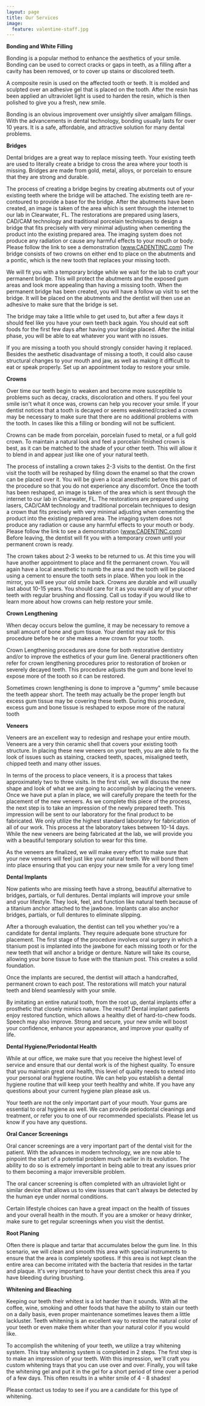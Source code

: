```yaml
---
layout: page
title: Our Services
image:
  feature: valentine-staff.jpg
---
```


__Bonding and White Filling__

Bonding is a popular method to enhance the aesthetics of your smile. Bonding can be used to correct cracks or gaps in teeth, as a filling after a cavity has been removed, or to cover up stains or discolored teeth. 

A composite resin is used on the affected tooth or teeth. It is molded and sculpted over an adhesive gel that is placed on the tooth. After the resin has been applied an ultraviolet light is used to harden the resin, which is then polished to give you a fresh, new smile. 

Bonding is an obvious improvement over unsightly silver amalgam fillings. With the advancements in dental technology, bonding usually lasts for over 10 years. It is a safe, affordable, and attractive solution for many dental problems. 

__Bridges__

Dental bridges are a great way to replace missing teeth. Your existing teeth are used to literally create a bridge to cross the area where your tooth is missing. Bridges are made from gold, metal, alloys, or porcelain to ensure that they are strong and durable.

The process of creating a bridge begins by creating abutments out of your existing teeth where the bridge will be attached. The existing teeth are re-contoured to provide a base for the bridge. After the abutments have been created, an image is taken of the area which is sent through the internet to our lab in Clearwater, FL. The restorations are prepared using lasers, CAD/CAM technology and traditional porcelain techniques to design a bridge that fits precisely with very minimal adjusting when cementing the product into the existing prepared area. The imaging system does not produce any radiation or cause any harmful effects to your mouth or body. Please follow the link to see a demonstration (www.CADENTINC.com) The bridge consists of two crowns on either end to place on the abutments and a pontic, which is the new tooth that replaces your missing tooth.

We will fit you with a temporary bridge while we wait for the lab to craft your permanent bridge. This will protect the abutments and the exposed gum areas and look more appealing than having a missing tooth. When the permanent bridge has been created, you will have a follow up visit to set the bridge. It will be placed on the abutments and the dentist will then use an adhesive to make sure that the bridge is set.

The bridge may take a little while to get used to, but after a few days it should feel like you have your own teeth back again. You should eat soft foods for the first few days after having your bridge placed. After the initial phase, you will be able to eat whatever you want with no issues.

If you are missing a tooth you should strongly consider having it replaced. Besides the aesthetic disadvantage of missing a tooth, it could also cause structural changes to your mouth and jaw, as well as making it difficult to eat or speak properly. Set up an appointment today to restore your smile. 


__Crowns__

Over time our teeth begin to weaken and become more susceptible to problems such as decay, cracks, discoloration and others. If you feel your smile isn't what it once was, crowns can help you recover your smile. If your dentist notices that a tooth is decayed or seems weakened/cracked a crown may be necessary to make sure that there are no additional problems with the tooth. In cases like this a filling or bonding will not be sufficient. 

Crowns can be made from porcelain, porcelain fused to metal, or a full gold crown. To maintain a natural look and feel a porcelain finished crown is best, as it can be matched to the shade of your other teeth. This will allow it to blend in and appear just like one of your natural teeth. 

The process of installing a crown takes 2-3 visits to the dentist. On the first visit the tooth will be reshaped by filing down the enamel so that the crown can be placed over it. You will be given a local anesthetic before this part of the procedure so that you do not experience any discomfort. Once the tooth has been reshaped, an image is taken of the area which is sent through the internet to our lab in Clearwater, FL. The restorations are prepared using lasers, CAD/CAM technology and traditional porcelain techniques to design a crown that fits precisely with very minimal adjusting when cementing the product into the existing prepared area. The imaging system does not produce any radiation or cause any harmful effects to your mouth or body. Please follow the link to see a demonstration (www.CADENTINC.com) Before leaving, the dentist will fit you with a temporary crown until your permanent crown is ready. 

The crown takes about 2-3 weeks to be returned to us. At this time you will have another appointment to place and fit the permanent crown. You will again have a local anesthetic to numb the area and the tooth will be placed using a cement to ensure the tooth sets in place. When you look in the mirror, you will see your old smile back. Crowns are durable and will usually last about 10-15 years. You should care for it as you would any of your other teeth with regular brushing and flossing. Call us today if you would like to learn more about how crowns can help restore your smile. 


__Crown Lengthening__

When decay occurs below the gumline, it may be necessary to remove a small amount of bone and gum tissue. Your dentist may ask for this procedure before he or she makes a new crown for your tooth. 

Crown Lengthening procedures are done for both restorative dentistry and/or to improve the esthetics of your gum line. General practitioners often refer for crown lengthening procedures prior to restoration of broken or severely decayed teeth. This procedure adjusts the gum and bone level to expose more of the tooth so it can be restored. 

Sometimes crown lengthening is done to improve a "gummy" smile because the teeth appear short. The teeth may actually be the proper length but excess gum tissue may be covering these teeth. During this procedure, excess gum and bone tissue is reshaped to expose more of the natural tooth 


__Veneers__

Veneers are an excellent way to redesign and reshape your entire mouth. Veneers are a very thin ceramic shell that covers your existing tooth structure. In placing these new veneers on your teeth, you are able to fix the look of issues such as staining, cracked teeth, spaces, misaligned teeth, chipped teeth and many other issues. 

In terms of the process to place veneers, it is a process that takes approximately two to three visits. In the first visit, we will discuss the new shape and look of what we are going to accomplish by placing the veneers. Once we have put a plan in place, we will carefully prepare the teeth for the placement of the new veneers. As we complete this piece of the process, the next step is to take an impression of the newly prepared teeth. This impression will be sent to our laboratory for the final product to be fabricated. We only utilize the highest standard laboratory for fabrication of all of our work. This process at the laboratory takes between 10-14 days. While the new veneers are being fabricated at the lab, we will provide you with a beautiful temporary solution to wear for this time. 

As the veneers are finalized, we will make every effort to make sure that your new veneers will feel just like your natural teeth. We will bond them into place ensuring that you can enjoy your new smile for a very long time! 


__Dental Implants__

Now patients who are missing teeth have a strong, beautiful alternative to bridges, partials, or full dentures. Dental implants will improve your smile and your lifestyle. They look, feel, and function like natural teeth because of a titanium anchor attached to the jawbone. Implants can also anchor bridges, partials, or full dentures to eliminate slipping. 

After a thorough evaluation, the dentist can tell you whether you're a candidate for dental implants. They require adequate bone structure for placement. The first stage of the procedure involves oral surgery in which a titanium post is implanted into the jawbone for each missing tooth or for the new teeth that will anchor a bridge or denture. Nature will take its course, allowing your bone tissue to fuse with the titanium post. This creates a solid foundation.

Once the implants are secured, the dentist will attach a handcrafted, permanent crown to each post. The restorations will match your natural teeth and blend seamlessly with your smile.

By imitating an entire natural tooth, from the root up, dental implants offer a prosthetic that closely mimics nature. The result? Dental implant patients enjoy restored function, which allows a healthy diet of hard-to-chew foods. Speech may also improve. Strong and secure, your new smile will boost your confidence, enhance your appearance, and improve your quality of life. 


__Dental Hygiene/Periodontal Health__

While at our office, we make sure that you receive the highest level of service and ensure that our dental work is of the highest quality. To ensure that you maintain great oral health, this level of quality needs to extend into your personal oral hygiene routine. We can help you establish a dental hygiene routine that will keep your teeth healthy and white. If you have any questions about your current hygiene plan please ask us. 

Your teeth are not the only important part of your mouth. Your gums are essential to oral hygiene as well. We can provide periodontal cleanings and treatment, or refer you to one of our recommended specialists. Please let us know if you have any questions. 

__Oral Cancer Screenings__

Oral cancer screenings are a very important part of the dental visit for the patient. With the advances in modern technology, we are now able to pinpoint the start of a potential problem much earlier in its evolution. The ability to do so is extremely important in being able to treat any issues prior to them becoming a major irreversible problem. 

The oral cancer screening is often completed with an ultraviolet light or similar device that allows us to view issues that can't always be detected by the human eye under normal conditions. 

Certain lifestyle choices can have a great impact on the health of tissues and your overall health in the mouth. If you are a smoker or heavy drinker, make sure to get regular screenings when you visit the dentist. 

__Root Planing__

Often there is plaque and tartar that accumulates below the gum line. In this scenario, we will clean and smooth this area with special instruments to ensure that the area is completely spotless. If this area is not kept clean the entire area can become irritated with the bacteria that resides in the tartar and plaque. It's very important to have your dentist check this area if you have bleeding during brushing. 

__Whitening and Bleaching__

Keeping our teeth their whitest is a lot harder than it sounds. With all the coffee, wine, smoking and other foods that have the ability to stain our teeth on a daily basis, even proper maintenance sometimes leaves them a little lackluster. Teeth whitening is an excellent way to restore the natural color of your teeth or even make them whiter than your natural color if you would like. 

To accomplish the whitening of your teeth, we utilize a tray whitening system. This tray whitening system is completed in 2 steps. The first step is to make an impression of your teeth. With this impression, we'll craft you custom whitening trays that you can use over and over. Finally, you will take the whitening gel and put it in the gel for a short period of time over a period of a few days. This often results in a whiter smile of 4 - 8 shades! 

Please contact us today to see if you are a candidate for this type of whitening. 
